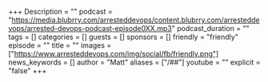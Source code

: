 +++
Description = ""
podcast = "https://media.blubrry.com/arresteddevops/content.blubrry.com/arresteddevops/arrested-devops-podcast-episode0XX.mp3"
podcast_duration = ""
tags = []
categories = []
guests = []
sponsors = []
friendly = "friendly"
episode = ""
title = ""
images = ["https://www.arresteddevops.com/img/social/fb/friendly.png"]
news_keywords = []
author = "Matt"
aliases = ["/##"]
youtube = ""
explicit = "false"
+++
